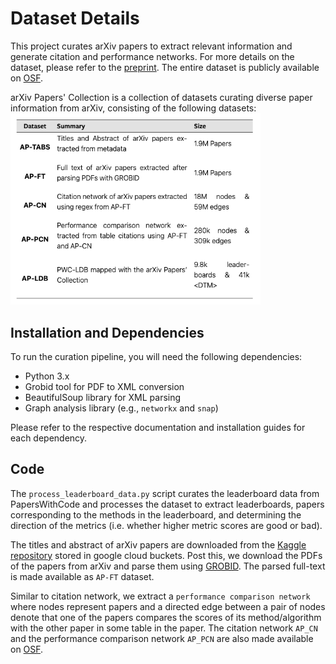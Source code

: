 # Dataset Details

This project curates arXiv papers to extract relevant information and generate citation and performance networks. For more details on the dataset, please refer to the [preprint](https://arxiv.org/abs/2401.06233). The entire dataset is publicly available on [OSF](https://osf.io/9v2py/?view_only=6f91b0b510df498ba01595f8f278f94c).  

arXiv Papers' Collection is a collection of datasets curating diverse paper information from arXiv, consisting of the following datasets:  
<img src="../figures/datasetsummary.png" alt="LEGOBench data curation pipeline." width="400"/>  


## Installation and Dependencies

To run the curation pipeline, you will need the following dependencies:
- Python 3.x
- Grobid tool for PDF to XML conversion
- BeautifulSoup library for XML parsing
- Graph analysis library (e.g., `networkx` and `snap`)

Please refer to the respective documentation and installation guides for each dependency.


## Code
The `process_leaderboard_data.py` script curates the leaderboard data from PapersWithCode and processes the dataset to extract leaderboards, papers corresponding to the methods in the leaderboard, and determining the direction of the metrics (i.e. whether higher metric scores are good or bad).  

The titles and abstract of arXiv papers are downloaded from the [Kaggle repository](https://www.kaggle.com/datasets/Cornell-University/arxiv) stored in google cloud buckets. Post this, we download the PDFs of the papers from arXiv and parse them using [GROBID](https://github.com/kermitt2/grobid). The parsed full-text is made available as `AP-FT` dataset.  

Similar to citation network, we extract a `performance comparison network` where nodes represent papers and a directed edge between a pair of nodes denote that one of the papers compares the scores of its method/algorithm with the other paper in some table in the paper. The citation network `AP_CN` and the performance comparison network `AP_PCN` are also made available on [OSF](https://osf.io/9v2py/?view_only=6f91b0b510df498ba01595f8f278f94c).